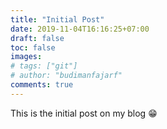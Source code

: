 ```yaml
---
title: "Initial Post"
date: 2019-11-04T16:16:25+07:00
draft: false
toc: false
images:
# tags: ["git"]
# author: "budimanfajarf"
comments: true
---
```

This is the initial post on my blog 😁
